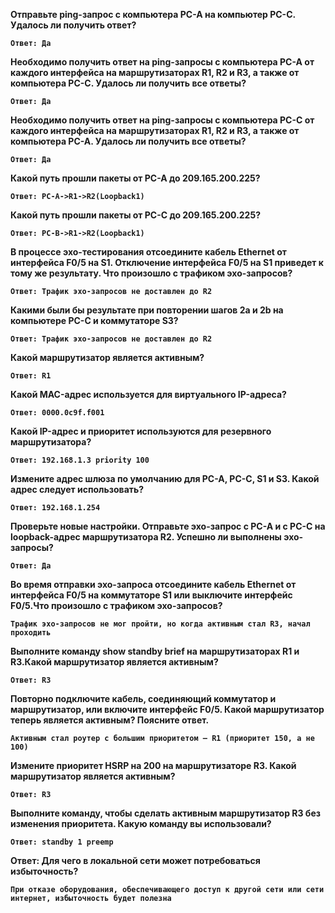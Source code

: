 
**Отправьте ping-запрос с компьютера PC-A на компьютер PC-C. Удалось ли получить ответ?**

**`Ответ: Да`**

**Необходимо получить ответ на ping-запросы с компьютера PC-A от каждого интерфейса на маршрутизаторах R1, R2 и R3, а также от компьютера PC-C. Удалось ли получить все ответы?**

**`Ответ: Да`**

**Необходимо получить ответ на ping-запросы с компьютера PC-C от каждого интерфейса на маршрутизаторах R1, R2 и R3, а также от компьютера PC-A. Удалось ли получить все ответы?**

**`Ответ: Да`**

**Какой путь прошли пакеты от PC-A до 209.165.200.225?**

**`Ответ: PC-A->R1->R2(Loopback1)`**

**Какой путь прошли пакеты от PC-C до 209.165.200.225?**

**`Ответ: PC-B->R1->R2(Loopback1)`**

**В процессе эхо-тестирования отсоедините кабель Ethernet от интерфейса F0/5 на S1. Отключение интерфейса F0/5 на S1 приведет к тому же результату. Что произошло с трафиком эхо-запросов?**

**`Ответ: Tрафик эхо-запросов не доставлен до R2 `**

**Какими были бы результате при повторении шагов 2a и 2b на компьютере PC-C и коммутаторе S3?**

**`Ответ: Tрафик эхо-запросов не доставлен до R2 `**

**Какой маршрутизатор является активным?** 

**`Ответ: R1 `**

**Какой MAC-адрес используется для виртуального IP-адреса?**

**`Ответ: 0000.0c9f.f001`**

**Какой IP-адрес и приоритет используются для резервного маршрутизатора?**

**`Ответ: 192.168.1.3 priority 100`**

**Измените адрес шлюза по умолчанию для PC-A, PC-C, S1 и S3. Какой адрес следует использовать?**

**`Ответ: 192.168.1.254`**

**Проверьте новые настройки. Отправьте эхо-запрос с PC-A и с PC-C на loopback-адрес маршрутизатора R2. Успешно ли выполнены эхо-запросы?**

**`Ответ: Да`**

**Во время отправки эхо-запроса отсоедините кабель Ethernet от интерфейса F0/5 на коммутаторе S1 или выключите интерфейс F0/5.Что произошло с трафиком эхо-запросов?**

**`Трафик эхо-запросов не мог пройти, но когда активным стал R3, начал проходить`**  

**Выполните команду show standby brief на маршрутизаторах R1 и R3.Какой маршрутизатор является активным?** 

**`Ответ: R3`**  

**Повторно подключите кабель, соединяющий коммутатор и маршрутизатор, или включите интерфейс F0/5. Какой маршрутизатор теперь является активным? Поясните ответ.**

**`Активным стал роутер с большим приоритетом — R1 (приоритет 150, а не 100)`**

**Измените приоритет HSRP на 200 на маршрутизаторе R3. Какой маршрутизатор является активным?**

**`Ответ: R3`**

**Выполните команду, чтобы сделать активным маршрутизатор R3 без изменения приоритета. Какую команду вы использовали?**

**`Ответ: standby 1 preemp`**

**Ответ: Для чего в локальной сети может потребоваться избыточность?**

**`При отказе оборудования, обеспечивающего доступ к другой сети или сети интернет, избыточность будет полезна`**



